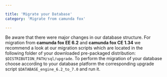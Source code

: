 ```yaml
---

title: 'Migrate your Database'
category: 'Migrate from camunda fox'

---
```


Be aware that there were major changes in our database structure. For migration from **camunda fox EE 6.2** and **camunda fox CE 1.34** we recommend a look at our migration scripts which are located in the following folder of your downloaded pre-packaged distribution: `$DISTRIBUTION_PATH/sql/upgrade`. To perform the migration of your database choose according to your database platform the corresponding upgrade script `$DATABASE_engine_6.2_to_7.0` and run it.
